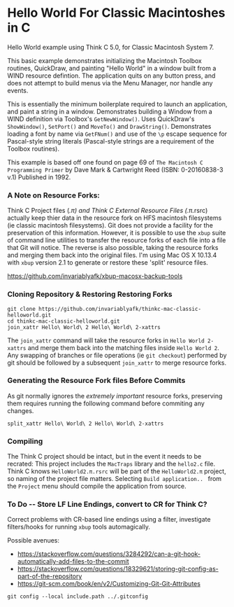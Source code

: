 # Hello World For Classic Macintoshes in C

Hello World example using Think C 5.0, for Classic Macintosh System 7. 

This basic example demonstrates initializing the Macintosh Toolbox routines, QuickDraw, and painting "Hello World" in a window built from a WIND resource defintion. The application quits on any button press, and does not attempt to build menus via the Menu Manager, nor handle any events. 

This is essentially the minimum boilerplate required to launch an application, and paint a string in a window. Demonstrates building a Window from a WIND definition via Toolbox's `GetNewWindow()`. Uses QuickDraw's `ShowWindow()`, `SetPort()` and `MoveTo()` and `DrawString()`. Demonstrates loading a font by name via `GetFNum()` and use of the `\p` escape sequence for Pascal-style string literals (Pascal-style strings are a requirement of the Toolbox routines).

This example is based off one found on page 69 of `The Macintosh C Programming Primer` by Dave Mark & Cartwright Reed (ISBN: 0-20160838-3 v.1) Published in 1992.

### A Note on Resource Forks:

Think C Project files (*.π) and Think C External Resource Files (*.π.rsrc) actually keep thier data in the resource fork on  HFS macintosh filesystems (ie classic macintosh filesystems). Git does not provide a facility for the preservation of this information. However, it is possible to use the `xbup` suite of command line utilities to transfer the resource forks of each file into a file that Git will notice. The reverse is also possible, taking the resource forks and merging them back into the original files. I'm using Mac OS X 10.13.4 with `xbup` version 2.1 to generate or restore these 'split' resource files.

https://github.com/invariablyafk/xbup-macosx-backup-tools

### Cloning Repository & Restoring Restoring Forks

```
git clone https://github.com/invariablyafk/thinkc-mac-classic-helloworld.git
cd thinkc-mac-classic-helloworld.git
join_xattr Hello\ World\ 2 Hello\ World\ 2-xattrs
```

The `join_xattr` command will take the resource forks in `Hello World 2-xattrs` and merge them back into the matching files inside `Hello World 2`. Any swapping of branches or file operations (ie `git checkout`) performed by git should be followed by a subsequent `join_xattr` to merge resource forks.

### Generating the Resource Fork files Before Commits

As git normally ignores the _extremely important_ resource forks, preserving them requires running the following command before commiting any changes.

`split_xattr Hello\ World\ 2 Hello\ World\ 2-xattrs`

### Compiling

The Think C project should be intact, but in the event it needs to be recrated: This project includes the `MacTraps` library and the `hello2.c` file. Think C knows `HelloWorld2.π.rsrc` will be part of the `HelloWorld2.π` project, so naming of the project file matters. Selecting `Build application.. ` from the `Project` menu should compile the application from source.


### To Do -- Store LF Line Endings, convert to CR for Think C?

Correct problems with CR-based line endings using a filter, investigate filters/hooks for running `xbup` tools automagically. 

Possible avenues:

 * https://stackoverflow.com/questions/3284292/can-a-git-hook-automatically-add-files-to-the-commit
 * https://stackoverflow.com/questions/18329621/storing-git-config-as-part-of-the-repository
 * https://git-scm.com/book/en/v2/Customizing-Git-Git-Attributes


`git config --local include.path ../.gitconfig`
